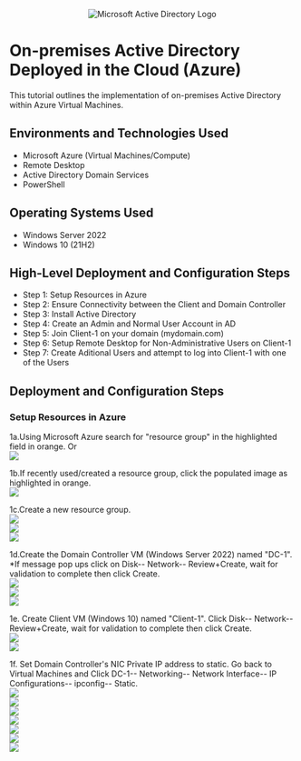 <p align="center">
<img src="https://i.imgur.com/pU5A58S.png" alt="Microsoft Active Directory Logo"/>
</p>

<h1>On-premises Active Directory Deployed in the Cloud (Azure)</h1>
This tutorial outlines the implementation of on-premises Active Directory within Azure Virtual Machines.<br />


<!-- <h2>Video Demonstration</h2> -->

<!-- - ### [YouTube: How to Deploy on-premises Active Directory within Azure Compute](https://www.youtube.com) -->

<h2>Environments and Technologies Used</h2>

- Microsoft Azure (Virtual Machines/Compute)
- Remote Desktop
- Active Directory Domain Services
- PowerShell

<h2>Operating Systems Used </h2>

- Windows Server 2022
- Windows 10 (21H2)

<h2>High-Level Deployment and Configuration Steps</h2>

- Step 1: Setup Resources in Azure
- Step 2: Ensure Connectivity between the Client and Domain Controller
- Step 3: Install Active Directory
- Step 4: Create an Admin and Normal User Account in AD
- Step 5: Join Client-1 on your domain (mydomain.com)
- Step 6: Setup Remote Desktop for Non-Administrative Users on Client-1
- Step 7: Create Aditional Users and attempt to log into Client-1 with one of the Users

<h2>Deployment and Configuration Steps</h2>

<h3>Setup Resources in Azure</h3>

<p>
1a.Using Microsoft Azure search for "resource group" in the highlighted field in orange. Or<br>
  <img src="https://github.com/Jayjohn1337/configure-ad/assets/67848718/90797d4c-0cb8-4c82-89d0-32cf65823187"/><br>

1b.If recently used/created a resource group, click the populated image as highlighted in orange.<br> 
  <img src="https://github.com/Jayjohn1337/configure-ad/assets/67848718/ab7b689e-5d0c-49c7-bd5e-73f1c72da15a"/><br>

1c.Create a new resource group.<br> 
  <img src="https://github.com/Jayjohn1337/configure-ad/assets/67848718/7088343a-0090-475b-93fb-0d3ccbc65032"/><br>
  <img src="https://github.com/Jayjohn1337/configure-ad/assets/67848718/f7d1fc4f-c28c-4a43-bfef-082653dfef9e"/><br>
  <img src="https://github.com/Jayjohn1337/configure-ad/assets/67848718/620c2b3c-b7b7-4b4d-a4d7-06f38a3f8954"/><br>

1d.Create the Domain Controller VM (Windows Server 2022) named "DC-1". *If message pop ups click on Disk-- Network-- Review+Create, wait for validation to complete then click Create.<br>
  <img src="https://github.com/Jayjohn1337/configure-ad/assets/67848718/72a45546-ea6d-4103-ae7a-98625750eddf"/><br>
  <img src="https://github.com/Jayjohn1337/configure-ad/assets/67848718/b5547bea-16fe-4809-92e2-145446db3c3b"/><br>
  <img src="https://github.com/Jayjohn1337/configure-ad/assets/67848718/5b651d55-2a7a-4faf-b95e-beecd62fb1d9"/><br>

1e. Create Client VM (Windows 10) named "Client-1". Click Disk-- Network-- Review+Create, wait for validation to complete then click Create.<br>
  <img src="https://github.com/Jayjohn1337/configure-ad/assets/67848718/18eb9691-33ce-4a11-8472-3a9e796a79ff"/><br>
  <img src="https://github.com/Jayjohn1337/configure-ad/assets/67848718/324b4ded-65fd-4b67-b22f-47598bca2eb5"/><br>

1f. Set Domain Controller's NIC Private IP address to static. Go back to Virtual Machines and Click DC-1-- Networking-- Network Interface-- IP Configurations-- ipconfig-- Static.<br>
  <img src="https://github.com/Jayjohn1337/configure-ad/assets/67848718/43af6eb8-ce2b-40a1-aa72-103cc11c28c7"/><br>
  <img src="https://github.com/Jayjohn1337/configure-ad/assets/67848718/1943b3ef-ddf7-4108-bc34-f3939fb76db2"/><br>
  <img src="https://github.com/Jayjohn1337/configure-ad/assets/67848718/8707dc5c-0c3d-4fe9-88f6-db80922c5c6a"/><br>
  <img src="https://github.com/Jayjohn1337/configure-ad/assets/67848718/9dba2f89-dc2b-46c6-826c-a50c536e34d2"/><br>
  <img src="https://github.com/Jayjohn1337/configure-ad/assets/67848718/a050a047-6033-454b-8fdf-c9e17a3baecf"/><br>
  <img src="https://github.com/Jayjohn1337/configure-ad/assets/67848718/26adf0e0-afb4-47cd-8556-766c76ed22f8"/><br>
  <img src="https://github.com/Jayjohn1337/configure-ad/assets/67848718/2bb9aef4-dd14-4b0f-8b90-a8b2653ce5b1"/><br>

</p>

<br />

<p>
<!--<img src="https://github.com/Jayjohn1337/configure-ad/assets/67848718/a6acbd78-a00d-4796-b4f3-76002f408e93"/>-->
</p>
<!--<p>
Lorem ipsum dolor sit amet, consectetur adipiscing elit, sed do eiusmod tempor incididunt ut labore et dolore magna aliqua. Ut enim ad minim veniam, quis nostrud exercitation ullamco laboris nisi ut aliquip ex ea commodo consequat. Duis aute irure dolor in reprehenderit in voluptate velit esse cillum dolore eu fugiat nulla pariatur.
</p>
<br />

<p>
<img src="https://i.imgur.com/DJmEXEB.png" height="80%" width="80%" alt="Disk Sanitization Steps"/>
</p>
<!--
<p>
Lorem ipsum dolor sit amet, consectetur adipiscing elit, sed do eiusmod tempor incididunt ut labore et dolore magna aliqua. Ut enim ad minim veniam, quis nostrud exercitation ullamco laboris nisi ut aliquip ex ea commodo consequat. Duis aute irure dolor in reprehenderit in voluptate velit esse cillum dolore eu fugiat nulla pariatur.
</p>
<br />
